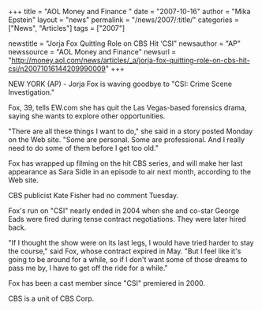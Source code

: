 +++
title = "AOL Money and Finance "
date = "2007-10-16"
author = "Mika Epstein"
layout = "news"
permalink = "/news/2007/:title/"
categories = ["News", "Articles"]
tags = ["2007"]

newstitle = "Jorja Fox Quitting Role on CBS Hit &#8216;CSI"
newsauthor = "AP"
newssource = "AOL Money and Finance"
newsurl = "http://money.aol.com/news/articles/_a/jorja-fox-quitting-role-on-cbs-hit-csi/n20071016144209990009"
+++

NEW YORK (AP) - Jorja Fox is waving goodbye to "CSI: Crime Scene Investigation."

Fox, 39, tells EW.com she has quit the Las Vegas-based forensics drama, saying she wants to explore other opportunities.

"There are all these things I want to do," she said in a story posted Monday on the Web site. "Some are personal. Some are professional. And I really need to do some of them before I get too old."

Fox has wrapped up filming on the hit CBS series, and will make her last appearance as Sara Sidle in an episode to air next month, according to the Web site.

CBS publicist Kate Fisher had no comment Tuesday.

Fox's run on "CSI" nearly ended in 2004 when she and co-star George Eads were fired during tense contract negotiations. They were later hired back.

"If I thought the show were on its last legs, I would have tried harder to stay the course," said Fox, whose contract expired in May. "But I feel like it's going to be around for a while, so if I don't want some of those dreams to pass me by, I have to get off the ride for a while."

Fox has been a cast member since "CSI" premiered in 2000.

CBS is a unit of CBS Corp.  
